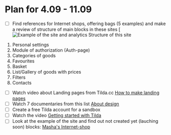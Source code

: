 # Plan for 4.09 - 11.09
- [ ] Find references for Internet shops, offering bags (5 examples) and make a review of structure of main blocks in these sites
[![Example of the site and analytics](https://github.com/user-attachments/assets/5d0be640-cbf3-4376-93a2-ff0b01752ac4)
Structure of this site
1. Personal settings
2. Module of authorization (Auth-page)
3. Categories of goods
4. Favourites
5. Basket
6. List/Gallery of goods with prices
7. Filters
8. Contacts
- [ ] Watch video about Landing pages from Tilda.cc [How to make landing pages](https://youtu.be/PTdk2owwpTE)
- [ ] Watch 7 documentaries from this list [About design](https://tilda.education/en/movies-for-designers)
- [ ] Create a free Tilda account for a sandbox
- [ ] Watch the  video [Getting started with Tilda](https://www.youtube.com/watch?v=2dtJi5lGebQ)
- [ ] Look at the example of the site and find out not created yet (lauching soon) blocks: [Masha's Internet-shop](https://sumka-lubov.ru)
